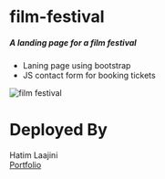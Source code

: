# film-festival
##### A landing page for a film festival<br/>
- Laning page using bootstrap 
- JS contact form for booking tickets

<img src="[https://raw.githubusercontent.com/Timjini/fitness-app/main/app/assets/images/fitnessapp.png](https://raw.githubusercontent.com/Timjini/film-festival/master/img/film-festival.png)" alt="film festival" />


# Deployed By
Hatim Laajini <br/>
<a href="https://www.devhl.dv" target="_blank">Portfolio</a>


